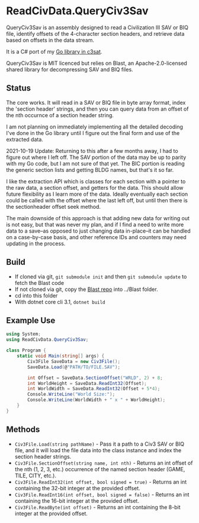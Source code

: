 # ReadCivData.QueryCiv3Sav

QueryCiv3Sav is an assembly designed to read a Civilization III SAV or BIQ file, identify offsets of the 4-character section headers, and retrieve data based on offsets in the data stream.

It is a C# port of my [Go library in c3sat](https://github.com/myjimnelson/c3sat/tree/master/queryciv3).

QueryCiv3Sav is MIT licenced but relies on Blast, an Apache-2.0-licensed shared library for decompressing SAV and BIQ files.

## Status

The core works. It will read in a SAV or BIQ file in byte array format, index the 'section header' strings, and then you can query data from an offset of the nth occurnce of a section header string.

I am not planning on immediately implementing all the detailed decoding I've done in the Go library until I figure out the final form and use of the extracted data.

2021-10-19 Update: Returning to this after a few months away, I had to figure out where I left off. The SAV portion of the data may be up to parity with my Go code, but I am not sure of that yet. The BIC portion is reading the generic section lists and getting BLDG names, but that's it so far.

I like the extraction API which is classes for each section with a pointer to the raw data, a section offset, and getters for the data. This should allow future flexibility as I learn more of the data. Ideally eventually each section could be called with the offset where the last left off, but until then there is the sectionheader offset seek method.

The main downside of this approach is that adding new data for writing out is not easy, but that was never my plan, and if I find a need to write more data to a save–as opposed to just changing data in-place–it can be handled on a case-by-case basis, and other reference IDs and counters may need updating in the process.

## Build

- If cloned via git, `git submodule init` and then `git submodule update` to fetch the Blast code
- If not cloned via git, copy the [Blast repo](https://github.com/jamestelfer/Blast) into ../Blast folder.
- cd into this folder
- With dotnet core cli 3.1, `dotnet build`

## Example Use

```cs
using System;
using ReadCivData.QueryCiv3Sav;

class Program {
    static void Main(string[] args) {
        Civ3File SaveData = new Civ3File();
        SaveData.Load(@"PATH/TO/FILE.SAV");

        int Offset = SaveData.SectionOffset("WRLD", 2) + 8;
        int WorldHeight = SaveData.ReadInt32(Offset);
        int WorldWidth = SaveData.ReadInt32(Offset + 5*4);
        Console.WriteLine("World Size:");
        Console.WriteLine(WorldWidth + " x " + WorldHeight);        
    }
}
```

## Methods

- `Civ3File.Load(string pathName)` - Pass it a path to a Civ3 SAV or BIQ file, and it will load the file data into the class instance and index the section header strings.
- `Civ3File.SectionOffset(string name, int nth)` - Returns an int offset of the nth (1, 2, 3, etc.) occurrence of the named section header (GAME, TILE, CITY, etc.).
- `Civ3File.ReadInt32(int offset, bool signed = true)` - Returns an int containing the 32-bit integer at the provided offset.
- `Civ3File.ReadInt16(int offset, bool signed = false)` - Returns an int containing the 16-bit integer at the provided offset.
- `Civ3File.ReadByte(int offset)` - Returns an int containing the 8-bit integer at the provided offset.
